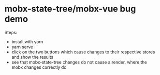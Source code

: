 # mobx-state-tree/mobx-vue bug demo

Steps:

-   install with yarn
-   yarn serve
-   click on the two buttons which cause changes to their respective stores and show the results
-   see that mobx-state-tree changes do not cause a render, where the mobx changes correctly do
